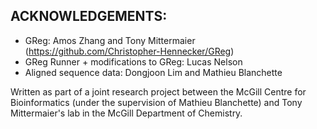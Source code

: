 ## ACKNOWLEDGEMENTS: 
- GReg: Amos Zhang and Tony Mittermaier (https://github.com/Christopher-Hennecker/GReg)
- GReg Runner + modifications to GReg: Lucas Nelson
- Aligned sequence data: Dongjoon Lim and Mathieu Blanchette

Written as part of a joint research project between the McGill Centre for Bioinformatics (under the supervision of Mathieu Blanchette) and Tony Mittermaier's lab in the McGill Department of Chemistry.
